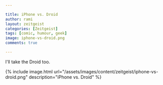 ```yaml
---

title: iPhone vs. Droid
author: rami
layout: zeitgeist 
categories: [Zeitgeist]
tags: [comic, humour, geek]
image: iphone-vs-droid.png
comments: true

---
```


I'll take the Droid too.

{% include image.html url="/assets/images/content/zeitgeist/iphone-vs-droid.png" description="iPhone vs. Droid" %}
